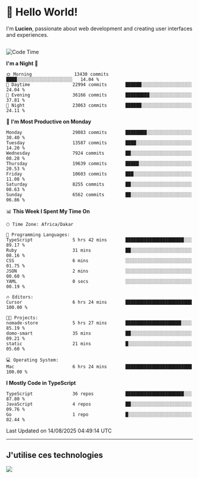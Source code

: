 # 👋 Hello World!

I'm **Lucien**, passionate about web development and creating user interfaces and experiences.

##

<!--START_SECTION:waka-->
![Code Time](http://img.shields.io/badge/Code%20Time-3%2C603%20hrs%2054%20mins-blue)

**I'm a Night 🦉** 

```text
🌞 Morning                13430 commits       ████░░░░░░░░░░░░░░░░░░░░░   14.04 % 
🌆 Daytime                22994 commits       ██████░░░░░░░░░░░░░░░░░░░   24.04 % 
🌃 Evening                36166 commits       █████████░░░░░░░░░░░░░░░░   37.81 % 
🌙 Night                  23063 commits       ██████░░░░░░░░░░░░░░░░░░░   24.11 % 
```
📅 **I'm Most Productive on Monday** 

```text
Monday                   29083 commits       ████████░░░░░░░░░░░░░░░░░   30.40 % 
Tuesday                  13587 commits       ████░░░░░░░░░░░░░░░░░░░░░   14.20 % 
Wednesday                7924 commits        ██░░░░░░░░░░░░░░░░░░░░░░░   08.28 % 
Thursday                 19639 commits       █████░░░░░░░░░░░░░░░░░░░░   20.53 % 
Friday                   10603 commits       ███░░░░░░░░░░░░░░░░░░░░░░   11.08 % 
Saturday                 8255 commits        ██░░░░░░░░░░░░░░░░░░░░░░░   08.63 % 
Sunday                   6562 commits        ██░░░░░░░░░░░░░░░░░░░░░░░   06.86 % 
```


📊 **This Week I Spent My Time On** 

```text
🕑︎ Time Zone: Africa/Dakar

💬 Programming Languages: 
TypeScript               5 hrs 42 mins       ██████████████████████░░░   89.17 % 
Ruby                     31 mins             ██░░░░░░░░░░░░░░░░░░░░░░░   08.16 % 
CSS                      6 mins              ░░░░░░░░░░░░░░░░░░░░░░░░░   01.75 % 
JSON                     2 mins              ░░░░░░░░░░░░░░░░░░░░░░░░░   00.60 % 
YAML                     0 secs              ░░░░░░░░░░░░░░░░░░░░░░░░░   00.19 % 

🔥 Editors: 
Cursor                   6 hrs 24 mins       █████████████████████████   100.00 % 

🐱‍💻 Projects: 
nomade-store             5 hrs 27 mins       █████████████████████░░░░   85.19 % 
domo-smart               35 mins             ██░░░░░░░░░░░░░░░░░░░░░░░   09.21 % 
static                   21 mins             █░░░░░░░░░░░░░░░░░░░░░░░░   05.60 % 

💻 Operating System: 
Mac                      6 hrs 24 mins       █████████████████████████   100.00 % 
```

**I Mostly Code in TypeScript** 

```text
TypeScript               36 repos            ██████████████████████░░░   87.80 % 
JavaScript               4 repos             ██░░░░░░░░░░░░░░░░░░░░░░░   09.76 % 
Go                       1 repo              █░░░░░░░░░░░░░░░░░░░░░░░░   02.44 % 
```




 Last Updated on 14/08/2025 04:49:14 UTC
<!--END_SECTION:waka-->
---

## J'utilise ces technologies

<p align="left">
  <a href="https://skillicons.dev">
    <img src="https://skillicons.dev/icons?i=ts,js,go,ruby,css,scss,tailwind,react,vite,nextjs,docker,figma,ableton" />
  </a>
</p>

